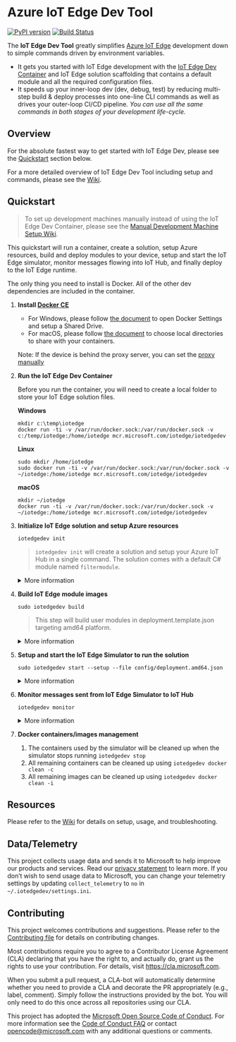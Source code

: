 # Azure IoT Edge Dev Tool

[![PyPI version](https://badge.fury.io/py/iotedgedev.svg)](https://badge.fury.io/py/iotedgedev)
[![Build Status](https://dev.azure.com/Azure-IoT-DDE-EdgeExperience/IoTEdgeDev/_apis/build/status/Azure.iotedgedev?branchName=master)](https://dev.azure.com/Azure-IoT-DDE-EdgeExperience/IoTEdgeDev/_build/latest?definitionId=35&branchName=master)

The **IoT Edge Dev Tool** greatly simplifies [Azure IoT Edge](https://azure.microsoft.com/en-us/services/iot-edge/) development down to simple commands driven by environment variables.

 - It gets you started with IoT Edge development with the [IoT Edge Dev Container](https://hub.docker.com/r/microsoft/iotedgedev/) and IoT Edge solution scaffolding that contains a default module and all the required configuration files.
 - It speeds up your inner-loop dev (dev, debug, test) by reducing multi-step build & deploy processes into one-line CLI commands as well as drives your outer-loop CI/CD pipeline. _You can use all the same commands in both stages of your development life-cycle._

## Overview
For the absolute fastest way to get started with IoT Edge Dev, please see the [Quickstart](#quickstart) section below.

For a more detailed overview of IoT Edge Dev Tool including setup and commands, please see the [Wiki](https://github.com/Azure/iotedgedev/wiki).

## Quickstart

> To set up development machines manually instead of using the IoT Edge Dev Container, please see the [Manual Development Machine Setup Wiki](https://github.com/Azure/iotedgedev/wiki/manual-dev-machine-setup).

This quickstart will run a container, create a solution, setup Azure resources, build and deploy modules to your device, setup and start the IoT Edge simulator, monitor messages flowing into IoT Hub, and finally deploy to the IoT Edge runtime.

<!-- Here's a 3 minute video walk-through of this Quickstart:

[![Azure IoT Edge Dev Tool: Quickstart](assets/edgedevtoolquickstartsmall.png)](https://aka.ms/iotedgedevquickstart) -->

The only thing you need to install is Docker. All of the other dev dependencies are included in the container. 

1. **Install [Docker CE](https://docs.docker.com/install/)**

    - For Windows, please follow [the document](https://docs.docker.com/docker-for-windows/#shared-drives) to open Docker Settings and setup a Shared Drive.
    - For macOS, please follow [the document](https://docs.docker.com/docker-for-mac/#file-sharing) to choose local directories to share with your containers.
    
    Note: If the device is behind the proxy server, you can set the [proxy manually](https://docs.docker.com/network/proxy/#configure-the-docker-client) 

1. **Run the IoT Edge Dev Container**

    Before you run the container, you will need to create a local folder to store your IoT Edge solution files.
    
    **Windows**
    ```
    mkdir c:\temp\iotedge
    docker run -ti -v /var/run/docker.sock:/var/run/docker.sock -v c:/temp/iotedge:/home/iotedge mcr.microsoft.com/iotedge/iotedgedev
    ```

    **Linux**
    ```
    sudo mkdir /home/iotedge
    sudo docker run -ti -v /var/run/docker.sock:/var/run/docker.sock -v ~/iotedge:/home/iotedge mcr.microsoft.com/iotedge/iotedgedev
    ```

    **macOS**
    ```
    mkdir ~/iotedge
    docker run -ti -v /var/run/docker.sock:/var/run/docker.sock -v ~/iotedge:/home/iotedge mcr.microsoft.com/iotedge/iotedgedev
    ```

1. **Initialize IoT Edge solution and setup Azure resources**

    `iotedgedev init`

    > `iotedgedev init` will create a solution and setup your Azure IoT Hub in a single command. The solution comes with a default C# module named `filtermodule`.

    <details>
    <summary>More information</summary>

    1. You will see structure of current folder like below:

    ```
        │  .env
        │  .gitignore
        │  deployment.debug.template.json
        │  deployment.template.json
        │
        ├─.vscode
        │      launch.json
        │
        └─modules
            └─filtermodule
                │  .gitignore
                │  Dockerfile.amd64
                │  Dockerfile.amd64.debug
                │  Dockerfile.arm32v7
                │  Dockerfile.windows-amd64
                │  filtermodule.csproj
                │  module.json
                │  Program.cs
    ```

    2. Open `.env` file, you will see the `IOTHUB_CONNECTION_STRING` and `DEVICE_CONNECTION_STRING` environment variables filled correctly.
    3. Open `deployment.template.json` file   
        1. You will see below section in the modules section:

        ```
        "filtermodule": {
            "version": "1.0",
            "type": "docker",
            "status": "running",
            "restartPolicy": "always",
            "settings": {
                "image": "${MODULES.filtermodule}",
                "createOptions": {}
            }
        }
        ```

        2. Two default routes are added:
        
        ```
        "routes": {
            "sensorTofiltermodule": "FROM /messages/modules/tempSensor/outputs/temperatureOutput INTO BrokeredEndpoint(\"/modules/filtermodule/inputs/input1\")",
            "filtermoduleToIoTHub": "FROM /messages/modules/filtermodule/outputs/* INTO $upstream"
        }
        ```

    4. You will see privacy statement like below:

        ```
        Welcome to iotedgedev!
        -------------------------
        Telemetry
        ---------
        The iotedgedev collects usage data in order to improve your experience.
        The data is anonymous and does not include commandline argument values.
        The data is collected by Microsoft.
        
        You can change your telemetry settings by updating 'collect_telemetry' to 'no' in ~/.iotedgedev/setting.ini
        ```

    </details>

1. **Build IoT Edge module images**

    `sudo iotedgedev build`
    
    > This step will build user modules in deployment.template.json targeting amd64 platform.

    <details>
    <summary>More information</summary>

    1. You will see a "BUILD COMPLETE" for each module and no error messages in the terminal output.
    1. Open `config/deployment.amd64.json` file, you will see the module image placeholders expanded correctly.
    1. Run `sudo docker image ls`, you will see the module images you just built.

    </details>

1. **Setup and start the IoT Edge Simulator to run the solution**

    `sudo iotedgedev start --setup --file config/deployment.amd64.json`

    <details>
    <summary>More information</summary>

    1. You will see an "IoT Edge Simulator has been started in solution mode." message at the end of the terminal output
    2. Run `sudo docker ps`, you will see your modules running as well as an edgeHubDev container

    </details>

1. **Monitor messages sent from IoT Edge Simulator to IoT Hub**

    `iotedgedev monitor`

    <details>
    <summary>More information</summary>

    1. You will see your expected messages sending to IoT Hub
    2. Stopping the monitor doesn't stop the simulator. It will continue running until it is explicitely stopped using `iotedgedev stop` and at that time all containers used by the simulator will be cleaned up.

    </details>

1. **Docker containers/images management**
    1. The containers used by the simulator will be cleaned up when the simulator stops running `iotedgedev stop`
    2. All remaining containers can be cleaned up using `iotedgedev docker clean -c`
    3. All remaining images can be cleaned up using `iotedgedev docker clean -i`

## Resources
Please refer to the [Wiki](https://github.com/Azure/iotedgedev/wiki) for details on setup, usage, and troubleshooting.

## Data/Telemetry
This project collects usage data and sends it to Microsoft to help improve our products and services. Read our [privacy statement](http://go.microsoft.com/fwlink/?LinkId=521839) to learn more. 
If you don’t wish to send usage data to Microsoft, you can change your telemetry settings by updating `collect_telemetry` to `no` in `~/.iotedgedev/settings.ini`.

## Contributing
This project welcomes contributions and suggestions. Please refer to the [Contributing file](CONTRIBUTING.md) for details on contributing changes.

Most contributions require you to agree to a Contributor License Agreement (CLA) declaring that you have the right to,
and actually do, grant us the rights to use your contribution. For details, visit
https://cla.microsoft.com.

When you submit a pull request, a CLA-bot will automatically determine whether you need
to provide a CLA and decorate the PR appropriately (e.g., label, comment). Simply follow the
instructions provided by the bot. You will only need to do this once across all repositories using our CLA.

This project has adopted the [Microsoft Open Source Code of Conduct](https://opensource.microsoft.com/codeofconduct/).
For more information see the [Code of Conduct FAQ](https://opensource.microsoft.com/codeofconduct/faq/)
or contact [opencode@microsoft.com](mailto:opencode@microsoft.com) with any additional questions or comments.
